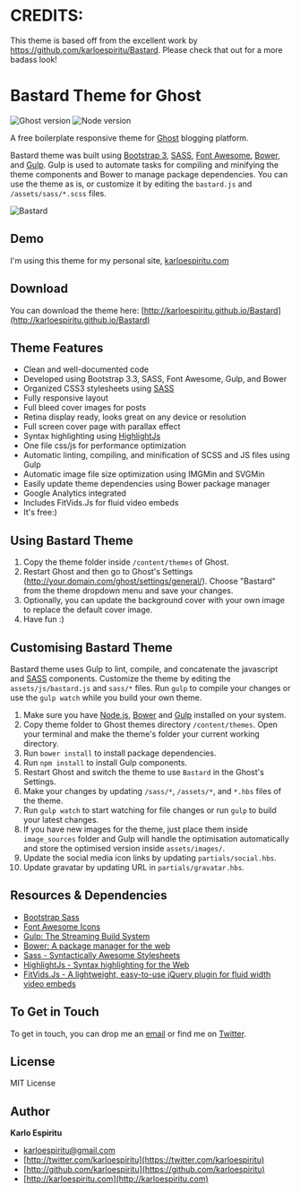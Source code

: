 CREDITS:
========
This theme is based off from the excellent work by https://github.com/karloespiritu/Bastard. Please check that out for a more badass look!

Bastard Theme for Ghost
==================

![Ghost version](https://img.shields.io/badge/Ghost-0.8.x-brightgreen.svg?style=flat-square)
![Node version](https://img.shields.io/badge/Node-%5Ev4.2-brightgreen.svg)

A free boilerplate responsive theme for [Ghost](https://ghost.org) blogging platform.

Bastard theme was built using [Bootstrap 3](http://getbootstrap.com/), [SASS](http://sass-lang.com), [Font Awesome](http://fortawesome.github.io/Font-Awesome/), [Bower](http://bower.io/), and [Gulp](http://gulpjs.com/). Gulp is used to automate tasks for compiling and minifying the theme components and Bower to manage package dependencies. You can use the theme as is, or customize it by editing the `bastard.js` and `/assets/sass/*.scss` files.

![Bastard](http://f.cl.ly/items/3f2X3p2K2A1E1z263k2K/bastard-sample2.png)

## Demo

I'm using this theme for my personal site, [karloespiritu.com](http://karloespiritu.com)

## Download

You can download the theme here: [http://karloespiritu.github.io/Bastard](http://karloespiritu.github.io/Bastard)

## Theme Features

* Clean and well-documented code
* Developed using Bootstrap 3.3, SASS, Font Awesome, Gulp, and Bower
* Organized CSS3 stylesheets using [SASS](http://sass-lang.com)
* Fully responsive layout
* Full bleed cover images for posts
* Retina display ready, looks great on any device or resolution
* Full screen cover page with parallax effect
* Syntax highlighting using [HighlightJs](http://highlightjs.org)
* One file css/js for performance optimization
* Automatic linting, compiling, and minification of SCSS and JS files using Gulp
* Automatic image file size optimization using IMGMin and SVGMin
* Easily update theme dependencies using Bower package manager
* Google Analytics integrated
* Includes FitVids.Js for fluid video embeds
* It's free:)

## Using Bastard Theme

1. Copy the theme folder inside `/content/themes` of Ghost.
2. Restart Ghost and then go to Ghost's Settings (http://your.domain.com/ghost/settings/general/). Choose "Bastard" from the theme dropdown menu and save your changes.
3. Optionally, you can update the background cover with your own image to replace the default cover image.
4. Have fun :)

## Customising Bastard Theme

Bastard theme uses Gulp to lint, compile, and concatenate the javascript and [SASS](http://sass-lang.com/) components. Customize the theme by editing the `assets/js/bastard.js` and `sass/*` files. Run `gulp` to compile your changes or use the `gulp watch` while you build your own theme.

1. Make sure you have [Node.js](http://nodejs.org), [Bower](http://bower.io) and [Gulp](gulpjs.com) installed on your system.
2. Copy theme folder to Ghost themes directory `/content/themes`. Open your terminal and make the theme's folder your current working directory.
3. Run `bower install` to install package dependencies.
4. Run `npm install` to install Gulp components.
5. Restart Ghost and switch the theme to use `Bastard` in the Ghost's Settings.
7. Make your changes by updating `/sass/*`, `/assets/*`, and `*.hbs` files of the theme.
6. Run `gulp watch` to start watching for file changes or run `gulp` to build your latest changes.
7. If you have new images for the theme, just place them inside `image_sources` folder and Gulp will handle the optimisation automatically and store the optimised version inside `assets/images/`.
8. Update the social media icon links by updating `partials/social.hbs`.
9. Update gravatar by updating URL in `partials/gravatar.hbs`.

## Resources & Dependencies

- [Bootstrap Sass](https://github.com/twbs/bootstrap-sass)
- [Font Awesome Icons](http://fortawesome.github.io/Font-Awesome/icons/)
- [Gulp: The Streaming Build System](http://gulpjs.com)
- [Bower: A package manager for the web](http://bower.io)
- [Sass - Syntactically Awesome Stylesheets](http://sass-lang.com/)
- [HighlightJs - Syntax highlighting for the Web](http://highlightjs.org)
- [FitVids.Js - A lightweight, easy-to-use jQuery plugin for fluid width video embeds](http://fitvidsjs.com/)

## To Get in Touch

To get in touch, you can drop me an [email](mailto:karloespiritu.com) or find me on [Twitter](http://twitter.com/karloespiritu).

## License

MIT License

## Author

**Karlo Espiritu**
- [karloespiritu@gmail.com](mailto:karloespiritu@gmail.com)
- [http://twitter.com/karloespiritu](https://twitter.com/karloespiritu)
- [http://github.com/karloespiritu](https://github.com/karloespiritu)
- [http://karloespiritu.com](http://karloespiritu.com)
